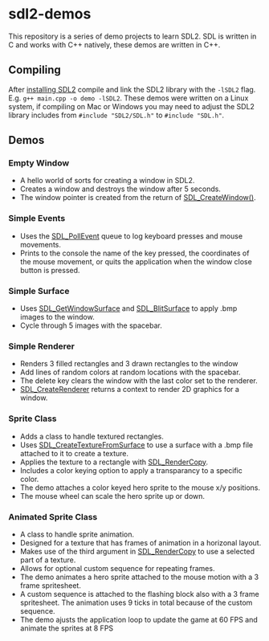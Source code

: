 # sdl2-demos

This repository is a series of demo projects to learn SDL2. SDL is written in C and works with C++ natively, these demos are written in C++.

## Compiling

After [installing SDL2](https://wiki.libsdl.org/Installation) compile and link the SDL2 library with the `-lSDL2` flag. E.g. `g++ main.cpp -o demo -lSDL2`. These demos were written on a Linux system, if compiling on Mac or Windows you may need to adjust the SDL2 library includes from `#include "SDL2/SDL.h"` to `#include "SDL.h"`.

## Demos

### Empty Window

- A hello world of sorts for creating a window in SDL2. 
- Creates a window and destroys the window after 5 seconds.
- The window pointer is created from the return of [SDL_CreateWindow()](https://wiki.libsdl.org/SDL_CreateWindow).

### Simple Events

- Uses the [SDL_PollEvent](https://wiki.libsdl.org/SDL_PollEvent) queue to log keyboard presses and mouse movements.
- Prints to the console the name of the key pressed, the coordinates of the mouse movement, or quits the application when the window close button is pressed.

### Simple Surface

- Uses [SDL_GetWindowSurface](https://wiki.libsdl.org/SDL_GetWindowSurface) and [SDL_BlitSurface](https://wiki.libsdl.org/SDL_BlitSurface) to apply .bmp images to the window.
- Cycle through 5 images with the spacebar.

### Simple Renderer

- Renders 3 filled rectangles and 3 drawn rectangles to the window 
- Add lines of random colors at random locations with the spacebar. 
- The delete key clears the window with the last color set to the renderer.
- [SDL_CreateRenderer](https://wiki.libsdl.org/SDL_CreateRenderer) returns a context to render 2D graphics for a window.

### Sprite Class

- Adds a class to handle textured rectangles.
- Uses [SDL_CreateTextureFromSurface](https://wiki.libsdl.org/SDL_CreateTextureFromSurface) to use a surface with a .bmp file attached to it to create a texture.
- Applies the texture to a rectangle with [SDL_RenderCopy](https://wiki.libsdl.org/SDL_RenderCopy).
- Includes a color keying option to apply a transparancy to a specific color. 
- The demo attaches a color keyed hero sprite to the mouse x/y positions. 
- The mouse wheel can scale the hero sprite up or down.

### Animated Sprite Class

- A class to handle sprite animation. 
- Designed for a texture that has frames of animation in a horizonal layout.
- Makes use of the third argument in [SDL_RenderCopy](https://wiki.libsdl.org/SDL_RenderCopy) to use a selected part of a texture. 
- Allows for optional custom sequence for repeating frames.
- The demo animates a hero sprite attached to the mouse motion with a 3 frame spritesheet. 
- A custom sequence is attached to the flashing block also with a 3 frame spritesheet. The animation uses 9 ticks in total because of the custom sequence.
- The demo ajusts the application loop to update the game at 60 FPS and animate the sprites at 8 FPS
